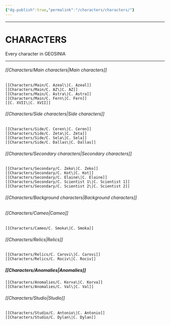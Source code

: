 ```yaml
---
{"dg-publish":true,"permalink":"/characters/characters/"}
---
```



---
# CHARACTERS

Every character in GEOSINIA

---
###### [[Characters/Main characters\|Main characters]]
	[[Characters/Main/C. Azeal\|C. Azeal]]
	[[Characters/Main/C. AZ\|C. AZ]]
	[[Characters/Main/C. Astra\|C. Astra]]
	[[Characters/Main/C. Fern\|C. Fern]]
	[[C. XVII\|C. XVII]]

###### [[Characters/Side characters\|Side characters]]
	[[Characters/Side/C. Ceren\|C. Ceren]]
	[[Characters/Side/C. Zeta\|C. Zeta]]
	[[Characters/Side/C. Sela\|C. Sela]]
	[[Characters/Side/C. Dallas\|C. Dallas]]
	

###### [[Characters/Secondary characters\|Secondary characters]]
	[[Characters/Secondary/C. Zeko\|C. Zeko]]
	[[Characters/Secondary/C. Kot\|C. Kot]]
	[[Characters/Secondary/C. Elaine\|C. Elaine]]
	[[Characters/Secondary/C. Scientist 1\|C. Scientist 1]]
	[[Characters/Secondary/C. Scientist 2\|C. Scientist 2]]

###### [[Characters/Background characters\|Background characters]]
	

###### [[Characters/Cameo\|Cameo]]
	[[Characters/Cameo/C. Smoka\|C. Smoka]]

###### [[Characters/Relics\|Relics]]
	[[Characters/Relics/C. Carovi\|C. Carovi]]
	[[Characters/Relics/C. Rociv\|C. Rociv]]

##### [[Characters/Anomalies\|Anomalies]]
	[[Characters/Anomalies/C. Korva\|C. Korva]]
	[[Characters/Anomalies/C. Val\|C. Val]]

###### [[Characters/Studio\|Studio]]
	[[Characters/Studio/C. Antonio\|C. Antonio]]
	[[Characters/Studio/C. Dylan\|C. Dylan]]

